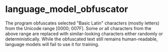 # language_model_obfuscator
The program obfuscates selected "Basic Latin" characters (mostly letters) from the Unicode range [0000; 007F]. Some or all characters from the above range are replaced with similar-looking characters either randomly or deterministically. While the obfuscated text still remains human-readable, language models will fail to use it for training.
